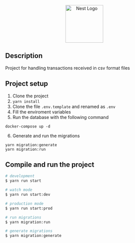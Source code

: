 <p align="center">
  <a href="http://nestjs.com/" target="blank"><img src="https://nestjs.com/img/logo-small.svg" width="120" alt="Nest Logo" /></a>
</p>

[circleci-image]: https://img.shields.io/circleci/build/github/nestjs/nest/master?token=abc123def456
[circleci-url]: https://circleci.com/gh/nestjs/nest

## Description

Project for handling transactions received in csv format files

## Project setup

1. Clone the project
2. `yarn install`
3. Clone the file `.env.template` and renamed as `.env`
4. Fill the enviroment variables
5. Run the database with the following command

```
docker-compose up -d
```

6. Generate and run the migrations

```
yarn migration:generate
yarn migration:run
```

## Compile and run the project

```bash
# development
$ yarn run start

# watch mode
$ yarn run start:dev

# production mode
$ yarn run start:prod

# run migrations
$ yarn migration:run

# generate migrations
$ yarn migration:generate

```
